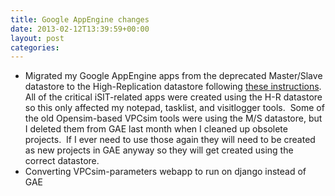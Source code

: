 ```yaml
---
title: Google AppEngine changes
date: 2013-02-12T13:39:59+00:00
layout: post
categories:
---
```

  * Migrated my Google AppEngine apps from the deprecated Master/Slave datastore to the High-Replication datastore following [these instructions][1].  All of the critical iSIT-related apps were created using the H-R datastore so this only affected my notepad, tasklist, and visitlogger tools.  Some of the old Opensim-based VPCsim tools were using the M/S datastore, but I deleted them from GAE last month when I cleaned up obsolete projects.  If I ever need to use those again they will need to be created as new projects in GAE anyway so they will get created using the correct datastore.
  * Converting VPCsim-parameters webapp to run on django instead of GAE

[1]: https://developers.google.com/appengine/docs/adminconsole/migration
